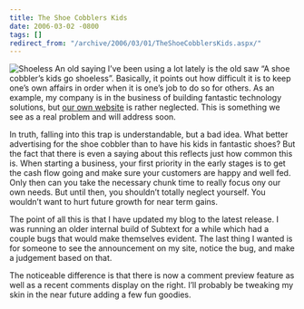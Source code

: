 ```yaml
---
title: The Shoe Cobblers Kids
date: 2006-03-02 -0800
tags: []
redirect_from: "/archive/2006/03/01/TheShoeCobblersKids.aspx/"
---
```


![Shoeless](https://haacked.com/images/shoeless.jpg) An old saying I’ve
been using a lot lately is the old saw “A shoe cobbler’s kids go
shoeless”. Basically, it points out how difficult it is to keep one’s
own affairs in order when it is one’s job to do so for others. As an
example, my company is in the business of building fantastic technology
solutions, but [our own website](http://veloc-it.com/ "VelocIT Website")
is rather neglected. This is something we see as a real problem and will
address soon.

In truth, falling into this trap is understandable, but a bad idea. What
better advertising for the shoe cobbler than to have his kids in
fantastic shoes? But the fact that there is even a saying about this
reflects just how common this is. When starting a business, your first
priority in the early stages is to get the cash flow going and make sure
your customers are happy and well fed. Only then can you take the
necessary chunk time to really focus ony our own needs. But until then,
you shouldn’t totally neglect yourself. You wouldn’t want to hurt future
growth for near term gains.

The point of all this is that I have updated my blog to the latest
release. I was running an older internal build of Subtext for a while
which had a couple bugs that would make themselves evident. The last
thing I wanted is for someone to see the announcement on my site, notice
the bug, and make a judgement based on that.

The noticeable difference is that there is now a comment preview feature
as well as a recent comments display on the right. I’ll probably be
tweaking my skin in the near future adding a few fun goodies.

